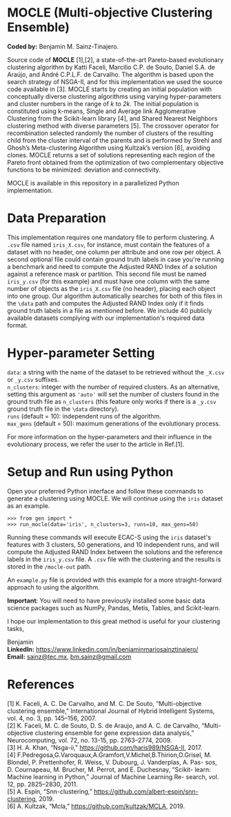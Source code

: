 # MOCLE (Multi-objective Clustering Ensemble)

**Coded by:** Benjamin M. Sainz-Tinajero.  

Source code of **MOCLE** [1],[2], a state-of-the-art Pareto-based evolutionary clustering algorithm by Katti Faceli, Marcilio C.P. de Souto, Daniel S.A. de Araújo, and André C.P.L.F. de Carvalho. The algorithm is based upon the search strategy of NSGA-II, and for this implementation we used the source code available in [3]. MOCLE starts by creating an initial population with conceptually diverse clustering algorithms using varying hyper-parameters and cluster numbers in the range of *k* to *2k*. The initial population is constituted using k-means, Single and Average link Agglomerative Clustering from the Scikit-learn library [4], and Shared Nearest Neighbors clustering method with diverse parameters [5]. The crossover operator for recombination selected randomly the number of clusters of the resulting child from the cluster interval of the parents and is performed by Strehl and Ghosh’s Meta-clustering Algorithm using Kultzak’s version [6], avoiding clones. MOCLE returns a set of solutions representing each region of the Pareto front obtained from the optimization of two complementary objective functions to be minimized: deviation and connectivity.

MOCLE is available in this repository in a parallelized Python implementation.

# Data Preparation
This implementation requires one mandatory file to perform clustering. A ``.csv`` file named ``iris_X.csv``, for instance, must contain the features of a dataset with no header, one column per attribute and one row per object. A second optional file could contain ground truth labels in case you're running a benchmark and need to compute the Adjusted RAND Index of a solution against a reference mask or partition. This second file must be named ``iris_y.csv`` (for this example) and must have one column with the same number of objects as the ``iris_X.csv`` file (no header), placing each object into one group. Our algorithm automatically searches for both of this files in the ``\data`` path and computes the Adjusted RAND Index only if it finds ground truth labels in a file as mentioned before. We include 40 publicly available datasets complying with our implementation's required data format. 

# Hyper-parameter Setting
``data``: a string with the name of the dataset to be retrieved without the ``_X.csv`` or ``_y.csv`` suffixes.   
``n_clusters``: integer with the number of required clusters. As an alternative, setting this argument as ``'auto'`` will set the number of clusters found in the ground truth file as ``n_clusters`` (this feature only works if there is a ``_y.csv`` ground truth file in the ``\data`` directory).  
``runs`` (default = 10): independent runs of the algorithm.  
``max_gens`` (default = 50): maximum generations of the evolutionary process.    

For more information on the hyper-parameters and their influence in the evolutionary process, we refer the user to the article in Ref.[1].  

# Setup and Run using Python
Open your preferred Python interface and follow these commands to generate a clustering using MOCLE. We will continue using the ``iris`` dataset as an example.  

``>>> from gen import *``  
``>>> run_mocle(data='iris', n_clusters=3, runs=10, max_gens=50)``

Running these commands will execute ECAC-S using the ``iris`` dataset's features with 3 clusters, 50 generations, and 10 independent runs, and will compute the Adjusted RAND Index between the solutions and the reference labels in the ``iris_y.csv`` file. A ``.csv`` file with the clustering and the results is stored in the ``/mocle-out`` path.

An ``example.py`` file is provided with this example for a more straight-forward approach to using the algorithm.  

**Important**: You will need to have previously installed some basic data science packages such as NumPy, Pandas, Metis, Tables, and Scikit-learn.

I hope our implementation to this great method is useful for your clustering tasks,

Benjamin  
**LinkedIn:** https://www.linkedin.com/in/benjaminmariosainztinajero/  
**Email:** sainz@tec.mx, bm.sainz@gmail.com

# References
[1] K. Faceli, A. C. De Carvalho, and M. C. De Souto, “Multi-objective clustering ensemble,” International Journal of Hybrid Intelligent Systems, vol. 4, no. 3, pp. 145–156, 2007.  
[2] K. Faceli, M. C. de Souto, D. S. de Araujo, and A. C. de Carvalho, “Multi-objective clustering ensemble for gene expression data analysis,” Neurocomputing, vol. 72, no. 13-15, pp. 2763–2774, 2009.  
[3] H. A. Khan, “Nsga-ii,” https://github.com/haris989/NSGA-II, 2017.  
[4] F.Pedregosa,G.Varoquaux,A.Gramfort,V.Michel,B.Thirion,O.Grisel, M. Blondel, P. Prettenhofer, R. Weiss, V. Dubourg, J. Vanderplas, A. Pas- sos, D. Cournapeau, M. Brucher, M. Perrot, and E. Duchesnay, “Scikit- learn: Machine learning in Python,” Journal of Machine Learning Re- search, vol. 12, pp. 2825–2830, 2011.  
[5] A. Espin, “Snn-clustering,” https://github.com/albert-espin/snn-clustering, 2019.  
[6] A. Kultzak, “Mcla,” https://github.com/kultzak/MCLA, 2019.
